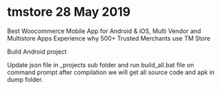 # tmstore 28 May 2019
Best Woocommerce Mobile App for Android & iOS,
Multi Vendor and Multistore Apps
Experience why 500+ Trusted Merchants use TM Store

Build Android project

Update json file in _projects sub folder and run build_all.bat file on command prompt after compilation we will get all source code and apk in dump folder. 


